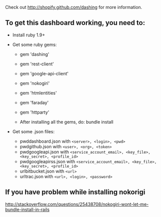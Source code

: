 Check out http://shopify.github.com/dashing for more information.

To get this dashboard working, you need to:
--------------------------------------------

*   Install ruby 1.9+
*   Get some ruby gems:
    
    *   gem 'dashing'
    *   gem 'rest-client'
    *   gem 'google-api-client'
    *   gem 'nokogiri'
    *   gem 'htmlentities'
    *   gem 'faraday'

    *   gem 'httparty'

    *   After installing all the gems, do:
            bundle install

*   Get some .json files:
    
    *   pwddashboard.json with `<server>, <login>, <pwd>`
    *   pwdgithub.json with `<user>, <org>, <token>`
    *   pwdgoogleapi.json with `<service_account_email>, <key_file>, <key_secret>, <profile_id>`
    *   pwdgoogleapirss.json with `<service_account_email>, <key_file>, <key_secret>, <profile_id>`
    *   urlbitbucket.json with `<url>`
    *   urltrac.json with `<url>, <login>, <password>`


If you have problem while installing nokorigi
---------------------------------------------

http://stackoverflow.com/questions/25438708/nokogiri-wont-let-me-bundle-install-in-rails
